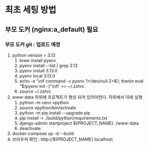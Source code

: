 # 최초 세팅 방법
## 부모 도커 (nginx:a_default) 필요 
### 부모 도커 git : 업로드 예정

1. python version = 3.13
   1. brew install pyenv
   2. pyenv install --list | grep 3.13
   3. pyenv install 3.13.0
   4. pyenv local 3.13.0
   5. echo -e '\nif command -v pyenv 1>/dev/null 2>&1; then\n  eval "$(pyenv init -)"\nfi' >> ~/.zshrc
   6. source ~/.zshrc
2. www-data 하위에 프로젝트가 형성 되어 있어야한다. 하위에서 아래 실행
   1. python -m venv vpython
   2. source vpython/bin/activate
   3. python -m pip install --upgrade pip
   4. pip install -r ./build/python/requirements.txt
   5. django-admin startproject ${PROJECT_NAME} ./www-data
   6. deactivate
3. docker-compose up -d --build
4. 브라우저 확인 : http://${PROJECT_NAME}.localhost